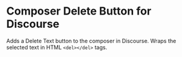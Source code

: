 # Composer Delete Button for Discourse

Adds a Delete Text button to the composer in Discourse. Wraps the selected text in HTML `<del></del>` tags.
